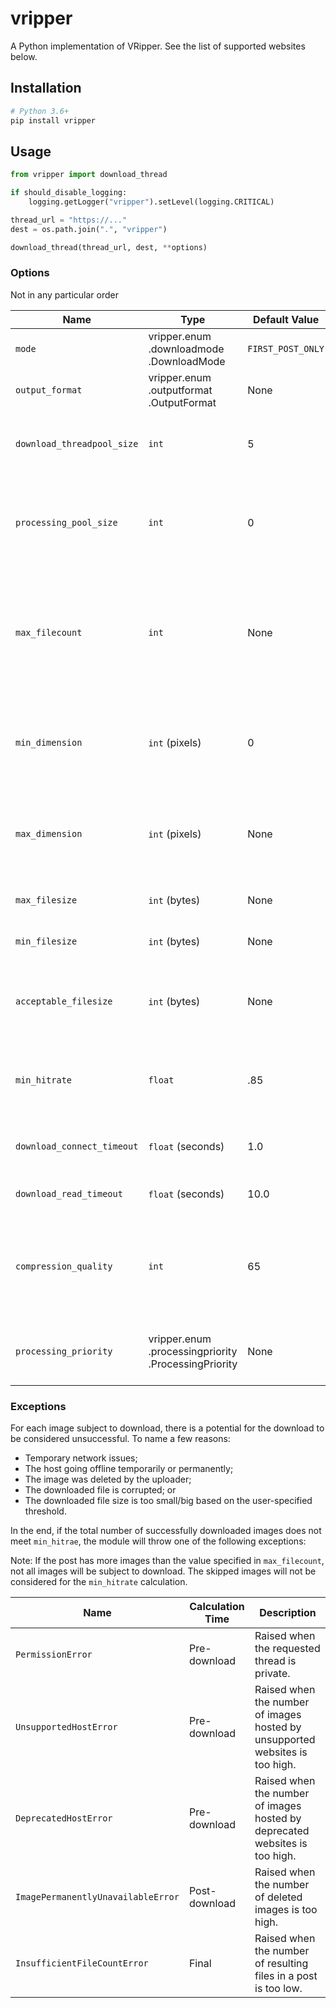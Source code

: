 # vripper

A Python implementation of VRipper. See the list of supported websites below.

## Installation

```bash
# Python 3.6+
pip install vripper
```

## Usage

```python
from vripper import download_thread

if should_disable_logging:
    logging.getLogger("vripper").setLevel(logging.CRITICAL)

thread_url = "https://..."
dest = os.path.join(".", "vripper")

download_thread(thread_url, dest, **options)
```

### Options

Not in any particular order

|Name|Type|Default Value|Description|
|---|---|---|---|
|`mode`|vripper.enum<br>.downloadmode<br>.DownloadMode|`FIRST_POST_ONLY`|Determines which post(s) within the thread to download.|
|`output_format`|vripper.enum<br>.outputformat<br>.OutputFormat|None|The desired output format. Currently supported: zip|
|`download_threadpool_size`|`int`|5|The number of concurrent threads for the download. The minimum allowed value is 1.|
|`processing_pool_size`|`int`|0|The number of concurrent processes for the pre/post-processing. Set it to 0 to disable multiprocessing.|
|`max_filecount`|`int`|None|The max number of files (images) allowed in a post. If the number of files exceeds the given value, the module skip a subset of images. Ex. Download every 3rd image.|
|`min_dimension`|`int` (pixels)|0|The min dimension allowed for an image. Images whose dimensions are smaller than this value will be deleted.|
|`max_dimension`|`int` (pixels)|None|The max dimension allowed for an image. If the downloaded image exceeds the given value, the image will be resized.|
|`max_filesize`|`int` (bytes)|None|Any files larger than this threshold will be deleted.|
|`min_filesize`|`int` (bytes)|None|Any files smaller than this threshold will be deleted.|
|`acceptable_filesize`|`int` (bytes)|None|Any files smaller than this threshold will not be considered for resize/compression. Expressed in bytes.|
|`min_hitrate`|`float`|.85|A minimum percentage of files in a post required to be downloaded and processed successfully.|
|`download_connect_timeout`|`float` (seconds)|1.0|The time it takes to abort the connection with the image host.|
|`download_read_timeout`|`float` (seconds)|10.0|The time it takes to abort the read with the image host.|
|`compression_quality`|`int`|65|JPEG compression quality -- more info [here](https://pillow.readthedocs.io/en/5.1.x/handbook/image-file-formats.html). Set it to 0 to disable the compression. The value cannot be 0 if `max_dimension` has been specified.|
|`processing_priority`|vripper.enum<br>.processingpriority<br>.ProcessingPriority|None|Determines the course of action, given two conflicting options. Example TBD|


### Exceptions

For each image subject to download, there is a potential for the download to be considered unsuccessful. To name a few reasons:

* Temporary network issues;
* The host going offline temporarily or permanently;
* The image was deleted by the uploader;
* The downloaded file is corrupted; or
* The downloaded file size is too small/big based on the user-specified threshold.

In the end, if the total number of successfully downloaded images does not meet `min_hitrae`, the module will throw one of the following exceptions:

Note: If the post has more images than the value specified in `max_filecount`, not all images will be subject to download. The skipped images will not be considered for the `min_hitrate` calculation.

|Name|Calculation Time|Description|
|---|---|---|
|`PermissionError`|Pre-download|Raised when the requested thread is private.|
|`UnsupportedHostError`|Pre-download|Raised when the number of images hosted by unsupported websites is too high.|
|`DeprecatedHostError`|Pre-download|Raised when the number of images hosted by deprecated websites is too high.|
|`ImagePermanentlyUnavailableError`|Post-download|Raised when the number of deleted images is too high.|
|`InsufficientFileCountError`|Final|Raised when the number of resulting files in a post is too low.|
